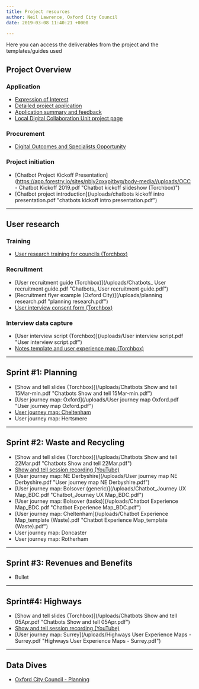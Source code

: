 ```yaml
---
title: Project resources
author: Neil Lawrence, Oxford City Council
date: 2019-03-08 11:40:21 +0000

---
```

Here you can access the deliverables from the project and the templates/guides used

## Project Overview

### Application

* [Expression of Interest](https://localdigital.gov.uk/eoi/oxford-city-council/)
* [Detailed project application](full-application.md)
* [Application summary and feedback](https://localdigital.gov.uk/funding/oxford-city-council/)
* [Local Digital Collaboration Unit project page](https://localdigital.gov.uk/funded-projects-local-digital-fund-round-one/can-chatbots-and-ai-help-solve-service-design-problems/)

### Procurement

* [Digital Outcomes and Specialists Opportunity]()

### Project initiation

* [Chatbot Project Kickoff Presentation](https://app.forestry.io/sites/nbjy2qxxpjtbyg/body-media//uploads/OCC - Chatbot Kickoff 2019.pdf "Chatbot kickoff slideshow (Torchbox)")
* [Chatbot project introduction](/uploads/chatbots kickoff intro presentation.pdf "chatbots kickoff intro presentation.pdf")

***

## User research

### Training

* [User research training for councils (Torchbox)](https://github.com/LocalDigitalChatbots/localdigitalchatbots.github.io/blob/master/resources/training/Torchbox%20User%20Research%20Training%20for%20Councils.pdf)

### Recruitment

* [User recruitment guide (Torchbox)](/uploads/Chatbots_ User recruitment guide.pdf "Chatbots_ User recruitment guide.pdf")
* [Recruitment flyer example (Oxford City)](/uploads/planning research.pdf "planning research.pdf")
* [User interview consent form (Torchbox)](https://github.com/LocalDigitalChatbots/localdigitalchatbots.github.io/blob/master/resources/user_research/consent_form.md)

### Interview data capture

* [User interview script (Torchbox)](/uploads/User interview script.pdf "User interview script.pdf")
* [Notes template and user experience map (Torchbox)](https://docs.google.com/spreadsheets/d/17yR_3IzpGriXMr1Qf6AEuhGZDl9lK7tNbLQgC-5-CvE/edit?usp=sharing)

***

## Sprint #1: Planning

* [Show and tell slides (Torchbox)](/uploads/Chatbots Show and tell 15Mar-min.pdf "Chatbots Show and tell 15Mar-min.pdf")
* [User journey map: Oxford](/uploads/User journey map Oxford.pdf "User journey map Oxford.pdf")
* [User journey map: Cheltenham](https://docs.google.com/presentation/d/1beqZGfdWqrFfq9ZNRAkYsVbRLNk3VOENPTRybQykhEk/edit?usp=sharing)
* User journey map: Hertsmere

***

## Sprint #2: Waste and Recycling

* [Show and tell slides (Torchbox)](/uploads/Chatbots Show and tell 22Mar.pdf "Chatbots Show and tell 22Mar.pdf")
* [Show and tell session recording (YouTube)](https://youtu.be/VQKgdY6l3_g)
* [User journey map: NE Derbyshire](/uploads/User journey map NE Derbyshire.pdf "User journey map NE Derbyshire.pdf")
* [User journey map: Bolsover (generic)](/uploads/Chatbot_Journey UX Map_BDC.pdf "Chatbot_Journey UX Map_BDC.pdf")
* [User journey map: Bolsover (tasks)](/uploads/Chatbot Experience Map_BDC.pdf "Chatbot Experience Map_BDC.pdf")
* [User journey map: Cheltenham](/uploads/Chatbot Experience Map_template (Waste).pdf "Chatbot Experience Map_template (Waste).pdf")
* User journey map: Doncaster
* User journey map: Rotherham

***

## Sprint #3: Revenues and Benefits

* Bullet

***

## Sprint#4: Highways

* [Show and tell slides (Torchbox)](/uploads/Chatbots Show and tell 05Apr.pdf "Chatbots Show and tell 05Apr.pdf")
* [Show and tell session recording (YouTube)](https://youtu.be/rHg5V6-GTDg)
* [User journey map: Surrey](/uploads/Highways User Experience Maps - Surrey.pdf "Highways User Experience Maps - Surrey.pdf")

***

## Data Dives

* [Oxford City Council - Planning](/data-dive-planning-service-oxford-city-council/)